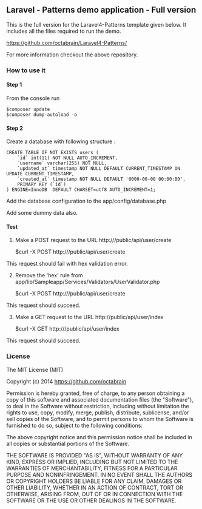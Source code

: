 ## Laravel - Patterns demo application - Full version

This is the full version for the Laravel4-Patterns template given below.
It includes all the files required to run the demo.

https://github.com/octabrain/Laravel4-Patterns/

For more information checkout the above repository.

### How to use it

#### Step 1

From the console run

	$composer update
	$composer dump-autoload -o

#### Step 2

Create a database with following structure :

	CREATE TABLE IF NOT EXISTS users (
		`id` int(11) NOT NULL AUTO_INCREMENT,
		`username` varchar(255) NOT NULL,
		`updated_at` timestamp NOT NULL DEFAULT CURRENT_TIMESTAMP ON UPDATE CURRENT_TIMESTAMP,
		`created_at` timestamp NOT NULL DEFAULT '0000-00-00 00:00:00',
		PRIMARY KEY (`id`)
	) ENGINE=InnoDB  DEFAULT CHARSET=utf8 AUTO_INCREMENT=1;

Add the database configuration to the app/config/database.php

Add some dummy data also.

#### Test

1. Make a POST request to the URL http://<your-laravel-url>/public/api/user/create

	$curl -X POST http://<your-laravel-url>/public/api/user/create

This request should fail with hex validation error.

2. Remove the 'hex' rule from app/lib/Sampleapp/Services/Validators/UserValidator.php

	$curl -X POST http://<your-laravel-url>/public/api/user/create

This request should succeed.

3. Make a GET request to the URL http://public/api/user/index

	$curl -X GET http://<your-laravel-url>/public/api/user/index

This request should succeed.

### License

The MIT License (MIT)

Copyright (c) 2014 https://github.com/octabrain

Permission is hereby granted, free of charge, to any person obtaining a copy
of this software and associated documentation files (the "Software"), to deal
in the Software without restriction, including without limitation the rights
to use, copy, modify, merge, publish, distribute, sublicense, and/or sell
copies of the Software, and to permit persons to whom the Software is
furnished to do so, subject to the following conditions:

The above copyright notice and this permission notice shall be included in
all copies or substantial portions of the Software.

THE SOFTWARE IS PROVIDED "AS IS", WITHOUT WARRANTY OF ANY KIND, EXPRESS OR
IMPLIED, INCLUDING BUT NOT LIMITED TO THE WARRANTIES OF MERCHANTABILITY,
FITNESS FOR A PARTICULAR PURPOSE AND NONINFRINGEMENT. IN NO EVENT SHALL THE
AUTHORS OR COPYRIGHT HOLDERS BE LIABLE FOR ANY CLAIM, DAMAGES OR OTHER
LIABILITY, WHETHER IN AN ACTION OF CONTRACT, TORT OR OTHERWISE, ARISING FROM,
OUT OF OR IN CONNECTION WITH THE SOFTWARE OR THE USE OR OTHER DEALINGS IN
THE SOFTWARE.
